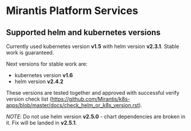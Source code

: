 # Mirantis Platform Services

## Supported helm and kubernetes versions

Currently used kubernetes version **v1.5** with helm version **v2.3.1**. Stable
work is guaranteed.

Next versions for stable work are:

 * kubernetes version **v1.6**
 * helm version **v2.4.2**

These versions are tested together and approved with successful verify version
check list (https://github.com/Mirantis/k8s-apps/blob/master/docs/check_helm_or_k8s_version.rst).

*NOTE*: Do not use helm version **v2.5.0** - chart dependencies are broken in
it. Fix will be landed in **v2.5.1**.
